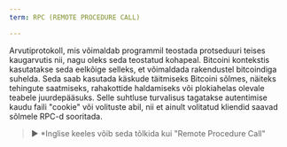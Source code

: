 ```yaml
---
term: RPC (REMOTE PROCEDURE CALL)

---
```

Arvutiprotokoll, mis võimaldab programmil teostada protseduuri teises kaugarvutis nii, nagu oleks seda teostatud kohapeal. Bitcoini kontekstis kasutatakse seda eelkõige selleks, et võimaldada rakendustel bitcoindiga suhelda. Seda saab kasutada käskude täitmiseks Bitcoini sõlmes, näiteks tehingute saatmiseks, rahakottide haldamiseks või plokiahelas olevale teabele juurdepääsuks. Selle suhtluse turvalisus tagatakse autentimise kaudu faili "cookie" või volituste abil, nii et ainult volitatud kliendid saavad sõlmele RPC-d sooritada.

> ► *Inglise keeles võib seda tõlkida kui "Remote Procedure Call"